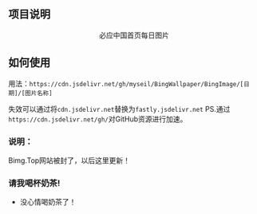 ## 项目说明
<div align="center">
必应中国首页每日图片
</div>

## 如何使用

用法：`https://cdn.jsdelivr.net/gh/myseil/BingWallpaper/BingImage/[日期]/[图片名称]`

 失效可以通过将`cdn.jsdelivr.net`替换为`fastly.jsdelivr.net`
 PS.通过`https://cdn.jsdelivr.net/gh/`对GitHub资源进行加速。

### 说明：
 Bimg.Top网站被封了，以后这里更新！

### 请我喝杯奶茶!
 - 没心情喝奶茶了！

